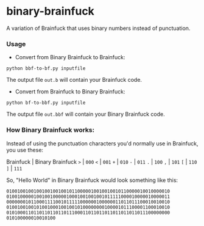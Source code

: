# binary-brainfuck

A variation of Brainfuck that uses binary numbers instead of punctuation.

### Usage

- Convert from Binary Brainfuck to Brainfuck:

`python bbf-to-bf.py inputfile`

The output file `out.b` will contain your Brainfuck code.

- Convert from Brainfuck to Binary Brainfuck:

`python bf-to-bbf.py inputfile`

The output file `out.bbf` will contain your Binary Brainfuck code.

### How Binary Brainfuck works:

Instead of using the punctuation characters you'd normally use in Brainfuck, you use these:

Brainfuck | Binary Brainfuck
`>` | `000`
`<` | `001`
`+` | `010`
`-` | `011`
`.` | `100`
`,` | `101`
`[` | `110`
`]` | `111`

So, "Hello World" in Binary Brainfuck would look something like this:

```
010010010010010010010010110000010010010010110000010010000010
010010000010010010000010001001001001011111000010000010000011
000000010110001111001011111000000100000011011011100010010010
010010010010100100010010010100000000100001011100001100010010
010100011011011011011011100011011011011011011011011100000000
010100000010010100
```
